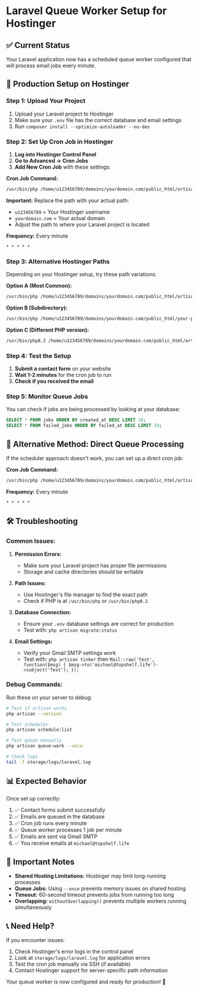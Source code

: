 # Laravel Queue Worker Setup for Hostinger

## ✅ Current Status

Your Laravel application now has a scheduled queue worker configured that will process email jobs every minute.

## 🚀 **Production Setup on Hostinger**

### **Step 1: Upload Your Project**

1. Upload your Laravel project to Hostinger
2. Make sure your `.env` file has the correct database and email settings
3. Run `composer install --optimize-autoloader --no-dev`

### **Step 2: Set Up Cron Job in Hostinger**

1. **Log into Hostinger Control Panel**
2. **Go to Advanced → Cron Jobs**
3. **Add New Cron Job** with these settings:

**Cron Job Command:**

```bash
/usr/bin/php /home/u123456789/domains/yourdomain.com/public_html/artisan schedule:run >> /dev/null 2>&1
```

**Important:** Replace the path with your actual path:

- `u123456789` = Your Hostinger username
- `yourdomain.com` = Your actual domain
- Adjust the path to where your Laravel project is located

**Frequency:** Every minute

```
* * * * *
```

### **Step 3: Alternative Hostinger Paths**

Depending on your Hostinger setup, try these path variations:

**Option A (Most Common):**

```bash
/usr/bin/php /home/u123456789/domains/yourdomain.com/public_html/artisan schedule:run
```

**Option B (Subdirectory):**

```bash
/usr/bin/php /home/u123456789/domains/yourdomain.com/public_html/your-project-folder/artisan schedule:run
```

**Option C (Different PHP version):**

```bash
/usr/bin/php8.2 /home/u123456789/domains/yourdomain.com/public_html/artisan schedule:run
```

### **Step 4: Test the Setup**

1. **Submit a contact form** on your website
2. **Wait 1-2 minutes** for the cron job to run
3. **Check if you received the email**

### **Step 5: Monitor Queue Jobs**

You can check if jobs are being processed by looking at your database:

```sql
SELECT * FROM jobs ORDER BY created_at DESC LIMIT 10;
SELECT * FROM failed_jobs ORDER BY failed_at DESC LIMIT 10;
```

## 🔧 **Alternative Method: Direct Queue Processing**

If the scheduler approach doesn't work, you can set up a direct cron job:

**Cron Job Command:**

```bash
/usr/bin/php /home/u123456789/domains/yourdomain.com/public_html/artisan queue:work --once --timeout=60
```

**Frequency:** Every minute

```
* * * * *
```

## 🛠️ **Troubleshooting**

### **Common Issues:**

1. **Permission Errors:**
    - Make sure your Laravel project has proper file permissions
    - Storage and cache directories should be writable

2. **Path Issues:**
    - Use Hostinger's file manager to find the exact path
    - Check if PHP is at `/usr/bin/php` or `/usr/bin/php8.2`

3. **Database Connection:**
    - Ensure your `.env` database settings are correct for production
    - Test with: `php artisan migrate:status`

4. **Email Settings:**
    - Verify your Gmail SMTP settings work
    - Test with: `php artisan tinker` then `Mail::raw('Test', function($msg) { $msg->to('michael@topshelf.life')->subject('Test'); });`

### **Debug Commands:**

Run these on your server to debug:

```bash
# Test if artisan works
php artisan --version

# Test scheduler
php artisan schedule:list

# Test queue manually
php artisan queue:work --once

# Check logs
tail -f storage/logs/laravel.log
```

## 📊 **Expected Behavior**

Once set up correctly:

1. ✅ Contact forms submit successfully
2. ✅ Emails are queued in the database
3. ✅ Cron job runs every minute
4. ✅ Queue worker processes 1 job per minute
5. ✅ Emails are sent via Gmail SMTP
6. ✅ You receive emails at `michael@topshelf.life`

## 🚨 **Important Notes**

- **Shared Hosting Limitations:** Hostinger may limit long-running processes
- **Queue Jobs:** Using `--once` prevents memory issues on shared hosting
- **Timeout:** 60-second timeout prevents jobs from running too long
- **Overlapping:** `withoutOverlapping()` prevents multiple workers running simultaneously

## 📞 **Need Help?**

If you encounter issues:

1. Check Hostinger's error logs in the control panel
2. Look at `storage/logs/laravel.log` for application errors
3. Test the cron job manually via SSH (if available)
4. Contact Hostinger support for server-specific path information

Your queue worker is now configured and ready for production! 🎉

